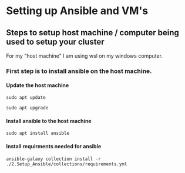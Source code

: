 # Setting up Ansible and VM's
## Steps to setup host machine / computer being used to setup your cluster
For my "host machine" I am using wsl on my windows computer.
### First step is to install ansible on the host machine.
#### Update the host machine
```
sudo apt update
```
```
sudo apt upgrade
```
#### Install ansible to the host machine
```
sudo apt install ansible
```
#### Install requirments needed for ansible
```
ansible-galaxy collection install -r ./2.Setup_Ansible/collections/requirements.yml
```